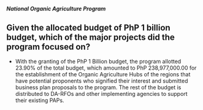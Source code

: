 ##### National Organic Agriculture Program

## Given the allocated budget of PhP 1 billion budget, which of the major projects did the program focused on?


 - With the granting of the PhP 1 Billion budget, the program allotted 23.90% of the total budget, which amounted to PhP 238,977,000.00 for the establishment of the Organic Agriculture Hubs of the regions that have potential proponents who signified their interest and submitted business plan proposals to the program. The rest of the budget is distributed to DA-RFOs and other implementing agencies to support their existing PAPs.
